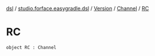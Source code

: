 [dsl](../../../index.md) / [studio.forface.easygradle.dsl](../../index.md) / [Version](../index.md) / [Channel](index.md) / [RC](./-r-c.md)

# RC

`object RC : Channel`